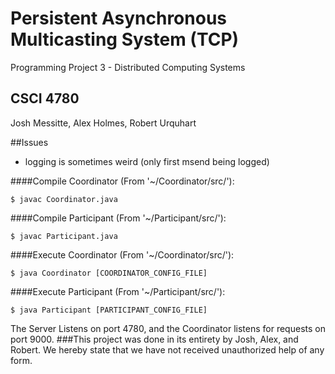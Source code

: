 
# Persistent Asynchronous Multicasting System (TCP)
Programming Project 3 - Distributed Computing Systems
## CSCI 4780
Josh Messitte, Alex Holmes, Robert Urquhart

##Issues
- logging is sometimes weird (only first msend being logged)


####Compile Coordinator (From '~/Coordinator/src/'):
```
$ javac Coordinator.java
```
####Compile Participant (From '~/Participant/src/'):
```
$ javac Participant.java
```

####Execute Coordinator (From '~/Coordinator/src/'):
```
$ java Coordinator [COORDINATOR_CONFIG_FILE]
```
####Execute Participant (From '~/Participant/src/'):
```
$ java Participant [PARTICIPANT_CONFIG_FILE]
```

The Server Listens on port 4780, and the Coordinator listens for requests on port 9000.
###This project was done in its entirety by Josh, Alex, and Robert. We hereby state that we have not received unauthorized help of any form. 